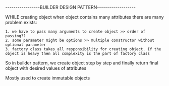 -----------------BUILDER DESIGN PATTERN------------------- 

WHILE creating object when object contains many attributes there are many problem exists:

	1. we have to pass many arguments to create object >> order of passing??
	2. some parameter might be options >> multiple constructor without optional parameter
	3. factory class takes all responsibility for creating object. If the object is heavy then all complexity is the part of factory class

So in builder pattern, we create object step by step and finally return final object with desired values of attributes

Mostly used to create immutable objects

